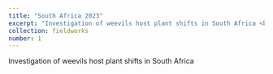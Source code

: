 ```yaml
---
title: "South Africa 2023"
excerpt: "Investigation of weevils host plant shifts in South Africa <br/>"
collection: fieldworks
number: 1
---
```

Investigation of weevils host plant shifts in South Africa
